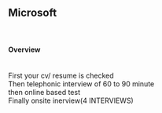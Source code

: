<h2>Microsoft</h2> <br>
<h4>Overview</h4><br>
First your cv/ resume is checked<br>
Then telephonic interview of 60 to 90 minute<br>
then online based test<br>
Finally onsite inerview(4 INTERVIEWS)<br>
